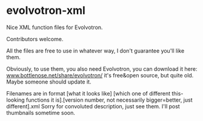 # evolvotron-xml
Nice XML function files for Evolvotron.

Contributors welcome.

All the files are free to use in whatever way, I don't guarantee you'll like them. 

Obviously, to use them, you also need Evolvotron, you can download it here: www.bottlenose.net/share/evolvotron/ it's free&open source, but quite old. Maybe someone should update it.

Filenames are in format [what it looks like] [which one of different this-looking functions it is].[version number, not necessarily bigger=better, just different].xml Sorry for convoluted description, just see them. I'll post thumbnails sometime soon.
